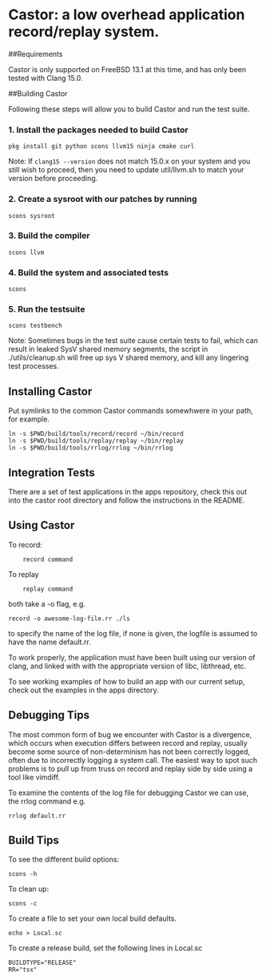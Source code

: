 # Castor: a low overhead application record/replay system.

##Requirements

Castor is only supported on FreeBSD 13.1 at this time, and has only been tested 
with Clang 15.0. 

##Building Castor

Following these steps will allow you to build Castor and run the test suite.

### 1. Install the packages needed to build Castor

```
pkg install git python scons llvm15 ninja cmake curl
```

Note: If ```clang15 --version``` does not match 15.0.x on your system and you still wish to proceed, then
you need to update util/llvm.sh to match your version before proceeding.


### 2. Create a sysroot with our patches by running

```
scons sysroot
```

### 3. Build the compiler

```
scons llvm
```

### 4. Build the system and associated tests

```
scons
```

### 5. Run the testsuite

```
scons testbench
```

Note: Sometimes bugs in the test suite cause certain tests to fail, which
can result in leaked SysV shared memory segments, the script in ./utils/cleanup.sh
will free up sys V shared memory, and kill any lingering test processes.

## Installing Castor

Put symlinks to the common Castor commands somewhwere in your path, for example.

```
ln -s $PWD/build/tools/record/record ~/bin/record
ln -s $PWD/build/tools/replay/replay ~/bin/replay
ln -s $PWD/build/tools/rrlog/rrlog ~/bin/rrlog

```

## Integration Tests

There are a set of test applications in the apps repository, check this out
into the castor root directory and follow the instructions in the README.

## Using Castor

To record:

```
    record command
```

To replay

```
    replay command
```

both take a -o flag, e.g. 

    record -o awesome-log-file.rr ./ls

to specify the name of the log file, if none is given, the logfile is assumed to have the
name default.rr.

To work properly, the application must have been built using our version of
clang, and linked with with the appropriate version of libc, libthread, etc.

To see working examples of how to build an app with our current setup, check out
the examples in the apps directory.

## Debugging Tips

The most common form of bug we encounter with Castor is a divergence, which
occurs when execution differs between record and replay, usually become some
source of non-determinism has not been correctly logged, often due to
incorrectly logging a system call. The easiest way to spot such problems is to
pull up from truss on record and replay side by side using a tool like vimdiff.


To examine the contents of the log file for debugging Castor we can use, the rrlog
command e.g.

    rrlog default.rr


## Build Tips
To see the different build options:

    scons -h

To clean up:

    scons -c

To create a file to set your own local build defaults.

    echo > Local.sc

To create a release build, set the following lines in Local.sc

    BUILDTYPE="RELEASE"
    RR="tsx"




